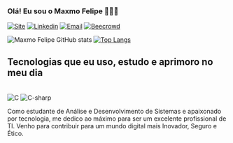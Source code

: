 
### Olá! Eu sou o Maxmo Felipe 🙋🏻‍♂️

[![Site](https://img.shields.io/website?label=maxmofelipe.site&style=for-the-badge&url=https://maxmofelipe.site/)](https://maxmofelipe.site)
[![Linkedin](https://img.shields.io/badge/LinkedIn-0077B5?style=for-the-badge&logo=linkedin&logoColor=white)](https://www.linkedin.com/in/maxmo-ferreira/)
[![Email](https://img.shields.io/badge/Gmail-D14836?style=for-the-badge&logo=gmail&logoColor=white)](mailto:maxmoferreira@gmail.com)
[![Beecrowd](https://img.shields.io/badge/beecrowd-993399?style=for-the-badge&logo=Becrowd&logoColor=white)](https://judge.beecrowd.com/pt/profile/963794)


![Maxmo Felipe GitHub stats](https://github-readme-stats.vercel.app/api?username=Maxmo-Felipe&show_icons=true&theme=merko)
[![Top Langs](https://github-readme-stats.vercel.app/api/top-langs/?username=Maxmo-Felipe)](https://github.com/anuraghazra/github-readme-stats)

## Tecnologias que eu uso, estudo e aprimoro no meu dia

<div style="display: inline_block"><br/>
    <img align="center" alt="C" src="https://img.shields.io/badge/C-00599C?style=for-the-badge&logo=c&logoColor=white" />
    <img align="center" alt="C-sharp" src="https://img.shields.io/badge/C%23-239120?style=for-the-badge&logo=c-sharp&logoColor=white"

</div><br/>

Como estudante de Análise e Desenvolvimento de Sistemas e apaixonado por tecnologia, me dedico ao máximo para ser um excelente profissional de TI. Venho para contribuir para um mundo digital mais Inovador, Seguro e Ético.

